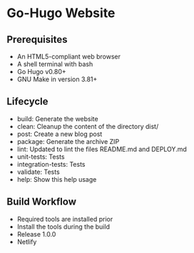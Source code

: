 # Go-Hugo Website

## Prerequisites

* An HTML5-compliant web browser
* A shell terminal with bash
* Go Hugo v0.80+
* GNU Make in version 3.81+

## Lifecycle

* build: Generate the website
* clean: Cleanup the content of the directory dist/
* post: Create a new blog post
* package: Generate the archive ZIP
* lint: Updated to lint the files README.md and DEPLOY.md
* unit-tests: Tests
* integration-tests: Tests
* validate: Tests
* help: Show this help usage

## Build Workflow

* Required tools are installed prior
* Install the tools during the build
* Release 1.0.0
* Netlify
